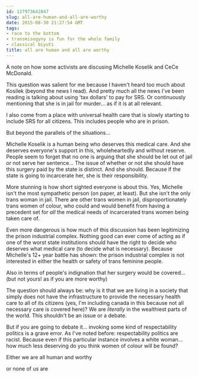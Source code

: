 ```yaml
---
id: 127973642847
slug: all-are-human-and-all-are-worthy
date: 2015-08-30 21:27:54 GMT
tags:
- race to the bottom
- transmisogyny is fun for the whole family
- classical biyuti
title: all are human and all are worthy
---
```

A note on how some activists are discusing Michelle Koselik and CeCe McDonald.

This question was salient for me because I haven't heard too much about Kosilek (beyond the news I read). And pretty much all the news I've been reading is talking about using 'tax dollars' to pay for SRS. Or continuously mentioning that she is in jail for murder... as if it is at all relevant.

I also come from a place with universal health care that is slowly starting to include SRS for all citizens. This includes people who are in prison.

But beyond the parallels of the situations...

Michelle Koselik is a human being who deserves this medical care. And she deserves everyone's support in this, wholeheartedly and without reserve. People seem to forget that no one is arguing that she should be let out of jail or not serve her sentence... The issue of whether or not she should have this surgery paid by the state is distinct. And she should. Because if the state is going to incarcerate her, she is their responsibility.

More stunning is how short sighted everyone is about this. Yes, Michelle isn't the most sympathetic person (on paper, at least). But she isn't the only trans woman in jail. There are other trans women in jail, disproportionately trans women of colour, who could and would benefit from having a precedent set for *all* the medical needs of incarcerated trans women being taken care of.

Even more dangerous is how much of this discussion has been legitimizing the prison industrial complex. Nothing good can ever come of acting as if one of the worst state institutions should have the right to decide who deserves what medical care (to decide what is necessary). Because Michelle's 12+ year battle has shown: the prison industrial complex is not interested in either the health or safety of trans feminine people.

Also in terms of people's indignation that her surgery would be covered... (but not yours! as if you are more worthy)

The question should always be: why is it that we are living in a society that simply does not have the infrastructure to provide the necessary health care to all of its citizens (yes, I'm including canada in this because not all necessary care is covered here)? We are *literally* in the wealthiest parts of the world. This shouldn't be an issue or a debate.

But if you are going to debate it... invoking some kind of respectability politics is a grave error. As I've noted before: respectability politics are racist. Because even if this particular instance involves a white woman... how much less deserving do you think women of colour will be found?

Either we are all human and worthy

or none of us are